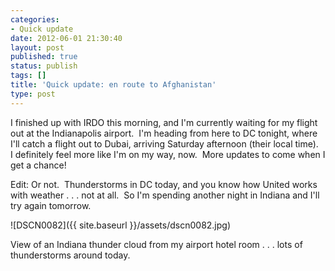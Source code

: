 ```yaml
---
categories:
- Quick update
date: 2012-06-01 21:30:40
layout: post
published: true
status: publish
tags: []
title: 'Quick update: en route to Afghanistan'
type: post
---
```


I finished up with IRDO this morning, and I'm currently waiting for my flight
out at the Indianapolis airport.  I'm heading from here to DC tonight, where
I'll catch a flight out to Dubai, arriving Saturday afternoon (their local
time).  I definitely feel more like I'm on my way, now.  More updates to come
when I get a chance!

Edit: Or not.  Thunderstorms in DC today, and you know how United works with
weather . . . not at all.  So I'm spending another night in Indiana and I'll
try again tomorrow.

![DSCN0082]({{ site.baseurl }}/assets/dscn0082.jpg)

View of an Indiana thunder cloud from my airport hotel room . . . lots of
thunderstorms around today.